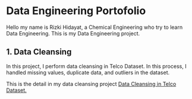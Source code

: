# Data Engineering Portofolio

Hello my name is Rizki Hidayat, a Chemical Engineering who try to learn Data Engineering. This is my Data Engineering project.

## 1. Data Cleansing
In this project, I perform data cleansing in Telco Dataset. In this process, I handled missing values, duplicate data, and outliers in the dataset. 

This is the detail in my data cleansing project [Data Cleansing in Telco Dataset.](https://github.com/Rizki-Kidut/Data-Engineering-Portofolio/blob/main/Data_Cleansing.ipynb)
